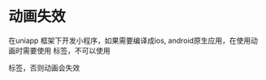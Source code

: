 # 动画失效

在uniapp 框架下开发小程序，如果需要编译成ios, android原生应用，在使用动画时需要使用 <view></view> 标签，不可以使用 <div></div> 标签，否则动画会失效